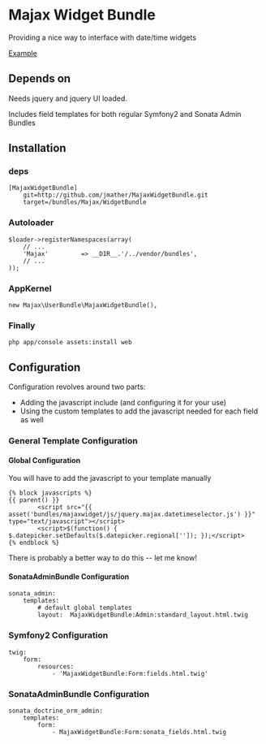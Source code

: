 # Majax Widget Bundle

Providing a nice way to interface with date/time widgets

[Example](https://www.dropbox.com/s/47idu9n1hm4o5s5/Admin%20Edit%20__.jpg)

## Depends on

Needs jquery and jquery UI loaded.

Includes field templates for both regular Symfony2 and Sonata Admin Bundles

## Installation

### deps

    [MajaxWidgetBundle]
        git=http://github.com/jmather/MajaxWidgetBundle.git
        target=/bundles/Majax/WidgetBundle


### Autoloader

    $loader->registerNamespaces(array(
        // ...
        'Majax'         => __DIR__.'/../vendor/bundles',
        // ...
    ));

### AppKernel

    new Majax\UserBundle\MajaxWidgetBundle(),

### Finally

    php app/console assets:install web


## Configuration

Configuration revolves around two parts:

* Adding the javascript include (and configuring it for your use)
* Using the custom templates to add the javascript needed for each field as well

### General Template Configuration

#### Global Configuration

You will have to add the javascript to your template manually

    {% block javascripts %}
    {{ parent() }}
            <script src="{{ asset('bundles/majaxwidget/js/jquery.majax.datetimeselector.js') }}" type="text/javascript"></script>
            <script>$(function() { $.datepicker.setDefaults($.datepicker.regional['']); });</script>
    {% endblock %}

There is probably a better way to do this -- let me know!

#### SonataAdminBundle Configuration

    sonata_admin:
        templates:
            # default global templates
            layout:  MajaxWidgetBundle:Admin:standard_layout.html.twig


### Symfony2 Configuration

    twig:
        form:
            resources:
                - 'MajaxWidgetBundle:Form:fields.html.twig'


### SonataAdminBundle Configuration

    sonata_doctrine_orm_admin:
        templates:
            form:
                - MajaxWidgetBundle:Form:sonata_fields.html.twig
